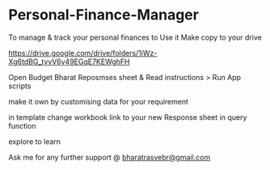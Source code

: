 # Personal-Finance-Manager
To manage &amp; track your personal finances 
to Use it Make copy to your drive 

https://drive.google.com/drive/folders/1iWz-Xg6tdBG_tyvV6y49EGqE7KEWghFH

Open Budget Bharat Reposmses sheet & Read instructions > Run App scripts 

make it own by customising data for your requirement 

in template change workbook link to your new Response sheet in query function 

explore to learn 

Ask me for any further support @ bharatrasvebr@gmail.com

